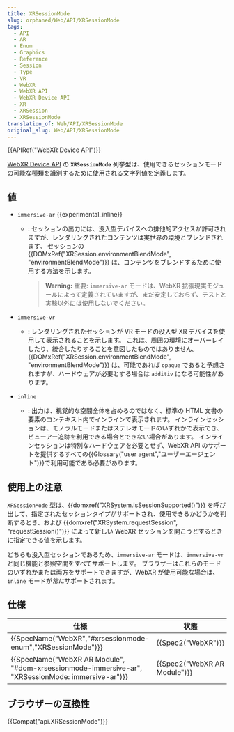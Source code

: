 ```yaml
---
title: XRSessionMode
slug: orphaned/Web/API/XRSessionMode
tags:
  - API
  - AR
  - Enum
  - Graphics
  - Reference
  - Session
  - Type
  - VR
  - WebXR
  - WebXR API
  - WebXR Device API
  - XR
  - XRSession
  - XRSessionMode
translation_of: Web/API/XRSessionMode
original_slug: Web/API/XRSessionMode
---
```

{{APIRef("WebXR Device API")}}

[WebXR Device API](/ja/docs/Web/API/WebXR_Device_API) の **`XRSessionMode`** 列挙型は、使用できるセッションモードの可能な種類を識別するために使用される文字列値を定義します。

## 値

- `immersive-ar` {{experimental_inline}}

  - : セッションの出力には、没入型デバイスへの排他的アクセスが許可されますが、レンダリングされたコンテンツは実世界の環境とブレンドされます。 セッションの {{DOMxRef("XRSession.environmentBlendMode", "environmentBlendMode")}} は、コンテンツをブレンドするために使用する方法を示します。

    > **Warning:** 重要: `immersive-ar` モードは、WebXR 拡張現実モジュールによって定義されていますが、まだ安定しておらず、テストと実験以外には使用しないでください。

- `immersive-vr`
  - : レンダリングされたセッションが VR モードの没入型 XR デバイスを使用して表示されることを示します。 これは、周囲の環境にオーバーレイしたり、統合したりすることを意図したものではありません。 {{DOMxRef("XRSession.environmentBlendMode", "environmentBlendMode")}} は、可能であれば `opaque` であると予想されますが、ハードウェアが必要とする場合は `additiv` になる可能性があります。
- `inline`
  - : 出力は、視覚的な空間全体を占めるのではなく、標準の HTML 文書の要素のコンテキスト内でインラインで表示されます。 インラインセッションは、モノラルモードまたはステレオモードのいずれかで表示でき、ビューアー追跡を利用できる場合とできない場合があります。 インラインセッションは特別なハードウェアを必要とせず、WebXR API のサポートを提供するすべての{{Glossary("user agent","ユーザーエージェント")}}で利用可能である必要があります。

## 使用上の注意

`XRSessionMode` 型は、{{domxref("XRSystem.isSessionSupported()")}} を呼び出して、指定されたセッションタイプがサポートされ、使用できるかどうかを判断するとき、および {{domxref("XRSystem.requestSession", "requestSession()")}} によって新しい WebXR セッションを開こうとするときに指定できる値を示します。

どちらも没入型セッションであるため、`immersive-ar` モードは、`immersive-vr` と同じ機能と参照空間をすべてサポートします。 ブラウザーはこれらのモードのいずれかまたは両方をサポートできますが、WebXR が使用可能な場合は、`inline` モードが*常に*サポートされます。

## 仕様

| 仕様                                                                                                                             | 状態                                 | コメント                |
| -------------------------------------------------------------------------------------------------------------------------------- | ------------------------------------ | ----------------------- |
| {{SpecName("WebXR","#xrsessionmode-enum","XRSessionMode")}}                                                 | {{Spec2("WebXR")}}             | 初期定義                |
| {{SpecName("WebXR AR Module", "#dom-xrsessionmode-immersive-ar", "XRSessionMode: immersive-ar")}} | {{Spec2("WebXR AR Module")}} | `immersive-ar` 値を追加 |

## ブラウザーの互換性

{{Compat("api.XRSessionMode")}}
